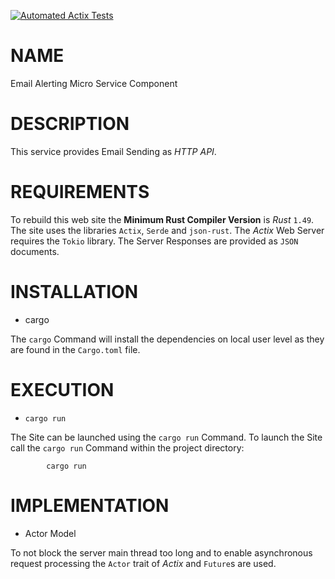 [![Automated Actix Tests](https://github.com/bodo-hugo-barwich/actix-alerting-email/actions/workflows/testing.yml/badge.svg)](https://github.com/bodo-hugo-barwich/actix-alerting-email/actions/workflows/testing.yml)

# NAME

Email Alerting Micro Service Component

# DESCRIPTION

This service provides Email Sending as _HTTP API_.

# REQUIREMENTS

To rebuild this web site the **Minimum Rust Compiler Version** is _Rust_ `1.49`.
The site uses the libraries `Actix`, `Serde` and `json-rust`.
The _Actix_ Web Server requires the `Tokio` library.
The Server Responses are provided as `JSON` documents.

# INSTALLATION

- cargo

The `cargo` Command will install the dependencies on local user level as they
are found in the `Cargo.toml` file.

# EXECUTION

- `cargo run`

The Site can be launched using the `cargo run` Command.
To launch the Site call the `cargo run` Command within the project directory:

            cargo run

# IMPLEMENTATION

- Actor Model

To not block the server main thread too long and to enable asynchronous request processing
the `Actor` trait of _Actix_ and `Future`s are used.

